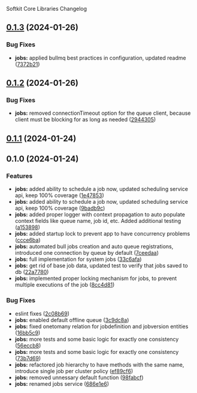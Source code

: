 Softkit Core Libraries Changelog
## [0.1.3](https://github.com/softkitit/softkit-core/compare/jobs-0.1.2...jobs-0.1.3) (2024-01-26)


### Bug Fixes

* **jobs:** applied bullmq best practices in configuration, updated readme ([7372b21](https://github.com/softkitit/softkit-core/commit/7372b211d1d270de16599c603967b1d9f69be413))

## [0.1.2](https://github.com/softkitit/softkit-core/compare/jobs-0.1.1...jobs-0.1.2) (2024-01-26)


### Bug Fixes

* **jobs:** removed connectionTimeout option for the queue client, because client must be blocking for as long as needed ([2944305](https://github.com/softkitit/softkit-core/commit/2944305b4fea94ee55ea88c8603611e245239c51))

## [0.1.1](https://github.com/softkitit/softkit-core/compare/jobs-0.1.0...jobs-0.1.1) (2024-01-24)

## 0.1.0 (2024-01-24)


### Features

* **jobs:** added ability to schedule a job now, updated scheduling service api, keep 100% coverage ([1e47853](https://github.com/softkitit/softkit-core/commit/1e478534c13882ddc92cd7ee9239e6f2cb1dfd00))
* **jobs:** added ability to schedule a job now, updated scheduling service api, keep 100% coverage ([9badb9c](https://github.com/softkitit/softkit-core/commit/9badb9cba89cfb0906a0ebea6c7909591920235d))
* **jobs:** added proper logger with context propagation to auto populate context fields like queue name, job id, etc. Added additional testing ([a153898](https://github.com/softkitit/softkit-core/commit/a1538988d5ef7cfa5fe17f86466acdd5a2000e84))
* **jobs:** added startup lock to prevent app to have concurrency problems ([ccce6ba](https://github.com/softkitit/softkit-core/commit/ccce6bac31e3e041a2ba4057f4f1ea76b55e4427))
* **jobs:** automated bull jobs creation and auto queue registrations, introduced one connection by queue by default ([7ceedaa](https://github.com/softkitit/softkit-core/commit/7ceedaad2a1f875e282880899b93453108ba3d68))
* **jobs:** full implementation for system jobs ([33c6afa](https://github.com/softkitit/softkit-core/commit/33c6afa3c2583bc97f5355b770861b3218d25b85))
* **jobs:** get rid of base job data, updated test to verify that jobs saved to db ([22a7780](https://github.com/softkitit/softkit-core/commit/22a77805b0094e762e7149434fa254ecb459715a))
* **jobs:** implemented proper locking mechanism for jobs, to prevent multiple executions of the job ([8cc4d81](https://github.com/softkitit/softkit-core/commit/8cc4d8114cdf9d44ab4f6f49b79e76d7a9e283fb))


### Bug Fixes

* eslint fixes ([2c08b69](https://github.com/softkitit/softkit-core/commit/2c08b69e37c1bf3fd3000c4703603657eeba7f06))
* **jobs:** enabled default offline queue ([3c9dc8a](https://github.com/softkitit/softkit-core/commit/3c9dc8a7fe0c9b56356463f28c8ce91436550ff2))
* **jobs:** fixed onetomany relation for jobdefinition and jobversion entities ([16bb5c9](https://github.com/softkitit/softkit-core/commit/16bb5c962594d59f517d028d465826e1afe467c2))
* **jobs:** more tests and some basic logic for exactly one consistency ([56eccb8](https://github.com/softkitit/softkit-core/commit/56eccb868d5d72ec2c41be1e328f58dbd0a283ce))
* **jobs:** more tests and some basic logic for exactly one consistency ([73b7d69](https://github.com/softkitit/softkit-core/commit/73b7d692e398f14954105835e32c8043c1d2b9d1))
* **jobs:** refactored job hierarchy to have methods with the same name, introduce single job per cluster policy ([ef89cf6](https://github.com/softkitit/softkit-core/commit/ef89cf6d72b98f5a94a02257d826203e1e1ed4ba))
* **jobs:** removed unnessary default function ([98fabcf](https://github.com/softkitit/softkit-core/commit/98fabcfdf3b115c58952f6e85126f973af735d6e))
* **jobs:** renamed jobs service ([686e1e6](https://github.com/softkitit/softkit-core/commit/686e1e6cbfbaf16ab2a0fce183ab1a90c054eb37))
